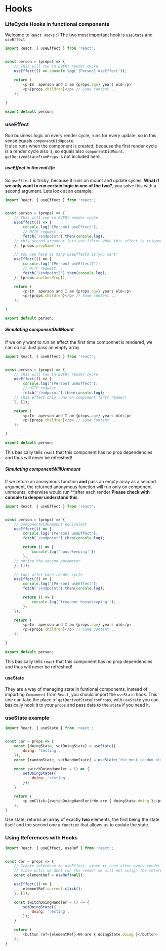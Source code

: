 # Hooks


### LifeCycle Hooks in functional components
Welcome to `React Hooks` :) The two most important hook is `useState` and `useEffect`
```javascript
import React, { useEffect } from 'react';


const person = (props) => {
	// This will run in EVERY render cycke
	useEffect(() => console.log('[Person] useEffect'));

	return (
		<p>Im  aperson and I am {props.age} years old</p>
		<p>{props.children}</p> // Some content...
	);

}

export default person;
```

### useEffect
Run business logic on every render cycle, runs for every update, so in this sense equals `componentDidUpdate`.  
It also runs when the component is created, because the first render cycle is a render cycle also :), so equals also `componentDidMount`.
`getDerivedStateFromProps` is not included here.

##### useEffect in the real life
So `useEffect` is tricky, because it runs on mount and update cycles. **What if we only want to run certain logic in one of the two?**, you solve this with a second argument. Lets look at an example:
```javascript
import React, { useEffect } from 'react';


const person = (props) => {
	// This will run in EVERY render cycke
	useEffect(() => {
		console.log('[Person] useEffect');
		// HTTP request...
		fetch('/endpoint').then(console.log);
	// this second argument lets you filter when this effect is triggered, in this case only when props.propName changes value
	}, [props.propName]);

	// You can have as many useEffects as you want!
	useEffect(() => {
		console.log('[Person] useEffect2');
		// HTTP request...
		fetch('/endpoint2').then(console.log);
	}, [props.anotherProp]);

	return (
		<p>Im  aperson and I am {props.age} years old</p>
		<p>{props.children}</p> // Some content...
	);

}

export default person;
```
##### Simulating componentDidMount
If we only want to run an effect the first time componnet is rendered, we can do so! Just pass an empty array
```javascript
import React, { useEffect } from 'react';


const person = (props) => {
	// This will run in EVERY render cycke
	useEffect(() => {
		console.log('[Person] useEffect');
		// HTTP request...
		fetch('/endpoint').then(console.log);
	// This effect only runs on component first render!
	}, []);

	return (
		<p>Im  aperson and I am {props.age} years old</p>
		<p>{props.children}</p> // Some content...
	);

}

export default person;
```
This basically tells `react` that this component has no prop dependencies and thus will never be refreshed!

##### Simulating componentWillUnmount
If we return an anonymous function **and** pass an empty array as a second argument, the returned anonymous function will run only on component unmounts, otherwise would run **after each render **Please check with console to deeper understand this**.
```javascript
import React, { useEffect } from 'react';


const person = (props) => {
	// componentDidUnmount equivalent
	useEffect(() => {
		console.log('[Person] useEffect');
		fetch('/endpoint').then(console.log);

		return () => {
			console.log('housekeeping!');
		};
	// notice the second parameter
	}, []);

	// runs after each render cycle
	useEffect(() => {
		console.log('[Person] useEffect');
		fetch('/endpoint').then(console.log);

		return () => {
			console.log('frequent housekeeping!');
		};
	});

	return (
		<p>Im  aperson and I am {props.age} years old</p>
		<p>{props.children}</p> // Some content...
	);

}

export default person;
```
This basically tells `react` that this component has no prop dependencies and thus will never be refreshed!

#### useState
They are a way of managing state in funtional components, instead of importing `Component` from `React`, you should import the `useState` hook.
This one can take the place of `getDerivedStateFromProps`, with `useState` you can basically hook it to your `props` and pass data to the `state` if you need it.

### useState example
```javascript
import React, { useState } from 'react';


const Car = props => {
	const [doingState, setDoingState] = useState({
		doing: 'testing',
	});
	const [randomState, setRandomState] = useState('the most random string');

	const switchDoingHandler = () => {
		setDoingState({
			doing: 'resting',
		});
	}

	return (
		<p onClick={switchDoingHandler}>We are { doingState.doing }</p>
	);
}
```
Use state, returns an array of exactly **two** elements, the first being the state itself and the second one a `function` that allows us to update the state.

### Using References with Hooks
```javascript
import React, { useEffect, useRef } from 'react';


const Car = props => {
	// Craete reference in useEffect, since it runs after every render cycle
	// Since until we dont run the render we will not assign the reference
	const elementRef = useRef(null);

	useEffect(() => {
		elementRef.current.click();
	}, []);

	const switchDoingHandler = () => {
		setDoingState({
			doing: 'resting',
		});
	}

	return (
		<button ref={elementRef}>We are { doingState.doing }</button>
	);
}
```
